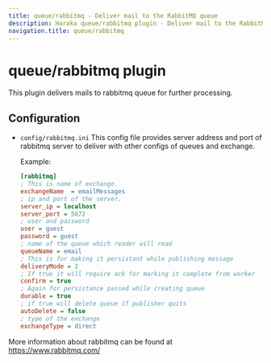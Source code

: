 ```yaml
---
title: queue/rabbitmq - Deliver mail to the RabbitMQ queue
description: Haraka queue/rabbitmq plugin - Deliver mail to the RabbitMQ queue
navigation.title: queue/rabbitmq
---
```


# queue/rabbitmq plugin

This plugin delivers mails to rabbitmq queue for further processing.

Configuration
-------------

* `config/rabbitmq.ini`
    This config file provides server address and port of rabbitmq server to deliver with other configs of queues and exchange.
    
    Example:

    ```ini  
    [rabbitmq]
    ; This is name of exchange.
    exchangeName  = emailMessages
    ; ip and port of the server.
    server_ip = localhost
    server_port = 5672
    ; user and password
    user = guest
    password = guest
    ; name of the queue which reader will read
    queueName = email
    ; This is for making it persistant while publishing message
    deliveryMode = 2
    ; If true it will require ack for marking it complete from worker
    confirm = true
    ; Again for persistance passed while creating queue
    durable = true
    ; if true will delete queue if publisher quits
    autoDelete = false
    ; type of the exchange
    exchangeType = direct
    ```

 More information about rabbitmq can be found at https://www.rabbitmq.com/

